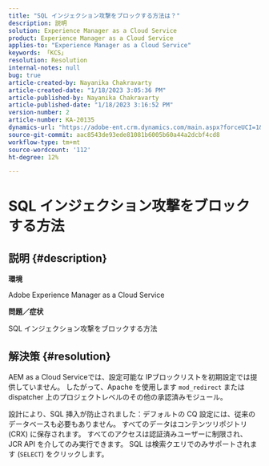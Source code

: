 ```yaml
---
title: "SQL インジェクション攻撃をブロックする方法は？"
description: 説明
solution: Experience Manager as a Cloud Service
product: Experience Manager as a Cloud Service
applies-to: "Experience Manager as a Cloud Service"
keywords: 「KCS」
resolution: Resolution
internal-notes: null
bug: true
article-created-by: Nayanika Chakravarty
article-created-date: "1/18/2023 3:05:36 PM"
article-published-by: Nayanika Chakravarty
article-published-date: "1/18/2023 3:16:52 PM"
version-number: 2
article-number: KA-20135
dynamics-url: "https://adobe-ent.crm.dynamics.com/main.aspx?forceUCI=1&pagetype=entityrecord&etn=knowledgearticle&id=e5c2718e-4197-ed11-aad1-6045bd006b4b"
source-git-commit: aac8543de93ede81081b6005b60a44a2dcbf4cd8
workflow-type: tm+mt
source-wordcount: '112'
ht-degree: 12%

---
```


# SQL インジェクション攻撃をブロックする方法

## 説明 {#description}


<b>環境</b>

Adobe Experience Manager as a Cloud Service

<b>問題／症状</b>

SQL インジェクション攻撃をブロックする方法


## 解決策 {#resolution}


AEM as a Cloud Serviceでは、設定可能な IPブロックリストを初期設定では提供していません。 したがって、Apache を使用します `mod_redirect` または dispatcher 上のプロジェクトレベルのその他の承認済みモジュール。

設計により、SQL 挿入が防止されました：デフォルトの CQ 設定には、従来のデータベースも必要もありません。 すべてのデータはコンテンツリポジトリ (CRX) に保存されます。 すべてのアクセスは認証済みユーザーに制限され、JCR API を介してのみ実行できます。 SQL は検索クエリでのみサポートされます (`SELECT`) をクリックします。
